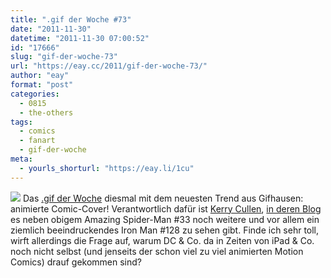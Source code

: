```yaml
---
title: ".gif der Woche #73"
date: "2011-11-30"
datetime: "2011-11-30 07:00:52"
id: "17666"
slug: "gif-der-woche-73"
url: "https://eay.cc/2011/gif-der-woche-73/"
author: "eay"
format: "post"
categories:
  - 0815
  - the-others
tags:
  - comics
  - fanart
  - gif-der-woche
meta:
  - yourls_shorturl: "https://eay.li/1cu"
---
```


![](https://eay.cc/uploads/2011/comiccovergif.gif) Das [.gif der Woche](//eay.cc/tag/gif-der-woche/) diesmal mit dem neuesten Trend aus Gifhausen: animierte Comic-Cover! Verantwortlich dafür ist [Kerry Cullen](http://www.haloandsprocket.com/), [in deren Blog](http://kerrycallen.blogspot.com/2011/10/animated-comic-covers.html) es neben obigem Amazing Spider-Man #33 noch weitere und vor allem ein ziemlich beeindruckendes Iron Man #128 zu sehen gibt. Finde ich sehr toll, wirft allerdings die Frage auf, warum DC & Co. da in Zeiten von iPad & Co. noch nicht selbst (und jenseits der schon viel zu viel animierten Motion Comics) drauf gekommen sind?
